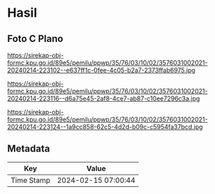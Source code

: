 # Hasil

## Foto C Plano

https://sirekap-obj-formc.kpu.go.id/89e5/pemilu/ppwp/35/76/03/10/02/3576031002021-20240214-223102--e637ff1c-0fee-4c05-b2a7-2373ffab6975.jpg

https://sirekap-obj-formc.kpu.go.id/89e5/pemilu/ppwp/35/76/03/10/02/3576031002021-20240214-223116--d6a75e45-2af8-4ce7-ab87-c10ee7296c3a.jpg

https://sirekap-obj-formc.kpu.go.id/89e5/pemilu/ppwp/35/76/03/10/02/3576031002021-20240214-223124--1a9cc858-62c5-4d2d-b09c-c5954fa37bcd.jpg


## Metadata

| Key        | Value               |
| ---------- | ------------------- |
| Time Stamp | 2024-02-15 07:00:44 |



